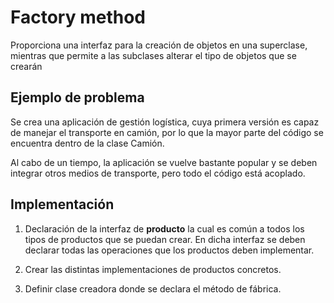 # Factory method

Proporciona una interfaz para la creación de objetos en una superclase, mientras que permite a las subclases alterar el tipo de objetos que se crearán

## Ejemplo de problema
Se crea una aplicación de gestión logística, cuya primera versión es capaz de manejar el transporte en camión, por lo que la mayor parte del código se encuentra dentro de la clase Camión.

Al cabo de un tiempo, la aplicación se vuelve bastante popular y se deben integrar otros medios de transporte, pero todo el código está acoplado.


## Implementación

1. Declaración de la interfaz de **producto** la cual es común a todos los tipos de productos que se puedan crear. En dicha interfaz se deben declarar todas las operaciones que los productos deben implementar.

2. Crear las distintas implementaciones de productos concretos.


3. Definir clase creadora donde se declara el método de fábrica.